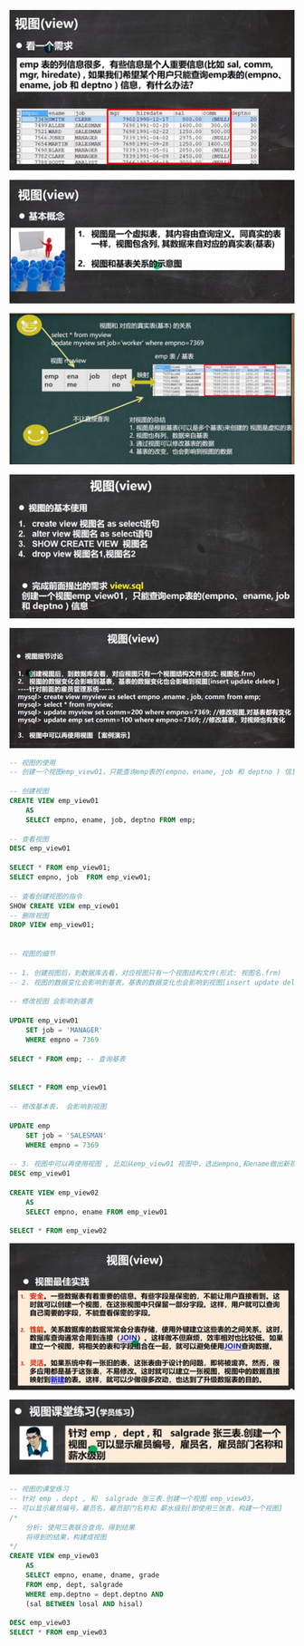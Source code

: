 ![image-20241009195855785](../notes-images/image-20241009195855785.png)

![image-20241009200204294](../notes-images/image-20241009200204294.png)

![image-20241009200442173](../notes-images/image-20241009200442173.png)

![image-20241009200805115](../notes-images/image-20241009200805115.png)

![image-20241009201152931](../notes-images/image-20241009201152931.png)





```sql
-- 视图的使用
-- 创建一个视图emp_view01，只能查询emp表的(empno、ename, job 和 deptno ) 信息

-- 创建视图
CREATE VIEW emp_view01
	AS
	SELECT empno, ename, job, deptno FROM emp; 

-- 查看视图
DESC emp_view01

SELECT * FROM emp_view01;
SELECT empno, job  FROM emp_view01;

-- 查看创建视图的指令
SHOW CREATE VIEW emp_view01
-- 删除视图
DROP VIEW emp_view01;


-- 视图的细节

-- 1. 创建视图后，到数据库去看，对应视图只有一个视图结构文件(形式: 视图名.frm) 
-- 2. 视图的数据变化会影响到基表，基表的数据变化也会影响到视图[insert update delete ]

-- 修改视图 会影响到基表

UPDATE emp_view01 
	SET job = 'MANAGER' 
	WHERE empno = 7369
	
SELECT * FROM emp; -- 查询基表


SELECT * FROM emp_view01

-- 修改基本表， 会影响到视图

UPDATE emp 
	SET job = 'SALESMAN' 
	WHERE empno = 7369

-- 3. 视图中可以再使用视图 , 比如从emp_view01 视图中，选出empno,和ename做出新视图
DESC emp_view01

CREATE VIEW emp_view02
	AS
	SELECT empno, ename FROM emp_view01
	
SELECT * FROM emp_view02
```

![image-20241009201504087](../notes-images/image-20241009201504087.png)

![image-20241009201621640](../notes-images/image-20241009201621640.png)

```sql
-- 视图的课堂练习
-- 针对 emp ，dept , 和  salgrade 张三表.创建一个视图 emp_view03，
-- 可以显示雇员编号，雇员名，雇员部门名称和 薪水级别[即使用三张表，构建一个视图]
/*
	分析: 使用三表联合查询，得到结果
	将得到的结果，构建成视图
*/
CREATE VIEW emp_view03
	AS
	SELECT empno, ename, dname, grade
	FROM emp, dept, salgrade
	WHERE emp.deptno = dept.deptno AND 
	(sal BETWEEN losal AND hisal) 

DESC emp_view03
SELECT * FROM emp_view03
```

